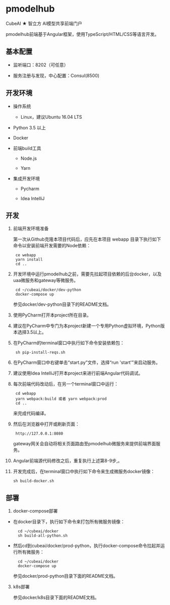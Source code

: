 # pmodelhub

CubeAI ★ 智立方 AI模型共享前端门户

pmodelhub前端基于Angular框架，使用TypeScript/HTML/CSS等语言开发。


## 基本配置

- 监听端口：8202（可任意）

- 服务注册与发现，中心配置：Consul(8500)


## 开发环境

- 操作系统

    - Linux，建议Ubuntu 16.04 LTS
    
- Python 3.5 以上

- Docker

- 前端build工具

    - Node.js

    - Yarn

- 集成开发环境

    - Pycharm

    - Idea IntelliJ

## 开发

1. 前端开发环境准备

    第一次从Github克隆本项目代码后，应先在本项目 webapp 目录下执行如下命令以安装前端开发需要的Node依赖：

        ce webapp
        yarn install
        cd ..

2. 开发环境中运行pmodelhub之前，需要先拉起项目依赖的后台docker，以及uaa微服务和gateway等微服务。

        cd ~/cubeai/docker/dev-python
        docker-compose up
        
    参见docker/dev-python目录下的README文档。

3. 使用PyCharm打开本project所在目录。

4. 建议在PyCharm中专门为本project新建一个专用Python虚拟环境，Python版本选择3.5以上。

5. 在PyCharm的terminal窗口中执行如下命令安装依赖包：

        sh pip-install-reqs.sh

6. 在PyCharm窗口中右键单击“start.py”文件，选择“run 'start'”来启动服务。

7. 建议使用Idea IntelliJ打开本project来进行前端Angular代码调试。

8. 每次前端代码改动后，在另一个terminal窗口中运行：

        cd webapp
        yarn webpack:build 或者 yarn webpack:prod
        cd ..
        
   来完成代码编译。
    
9. 然后在浏览器中打开或刷新页面：
   
        http://127.0.0.1:8080
        
   gateway网关会自动将相关页面路由至pmodelhub微服务来提供前端界面服务。
   
10. Angular前端源代码修改之后，重复执行上述第8-9步,。

11. 开发完成后，在terminal窗口中执行如下命令来生成微服务docker镜像：

        sh build-docker.sh


## 部署

1. docker-compose部署

- 在docker目录下，执行如下命令来打包所有微服务镜像：
    
        cd ~/cubeai/docker
        sh build-all-python.sh
        
- 然后cd到cubeai/docker/prod-python，执行docker-compose命令拉起并运行所有微服务：

        cd ~/cubeai/docker
        docker-compose up
    
    参见docker/prod-python目录下面的README文档。

3. k8s部署

    参见docker/k8s目录下面的README文档。
